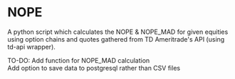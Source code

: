 # NOPE
A python script which calculates the NOPE &amp; NOPE_MAD for given equities using option chains and quotes gathered from TD Ameritrade's API (using td-api wrapper).


TO-DO:
Add function for NOPE_MAD calculation  
Add option to save data to postgresql rather than CSV files
